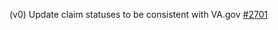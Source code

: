 (v0) Update claim statuses to be consistent with VA.gov [#2701](https://github.com/department-of-veterans-affairs/vets-api/pull/2701)